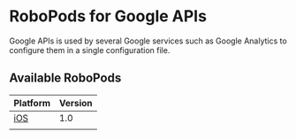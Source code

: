 # RoboPods for Google APIs

Google APIs is used by several Google services such as Google Analytics to configure them in a single configuration file.

## Available RoboPods

| Platform    | Version |
|-------------|---------|
| [iOS](ios/) | 1.0     |
|             |         |